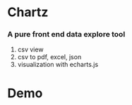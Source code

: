 # Chartz

###  A pure front end data explore tool

1. csv view
2. csv to pdf, excel, json
3. visualization with echarts.js

# Demo 

